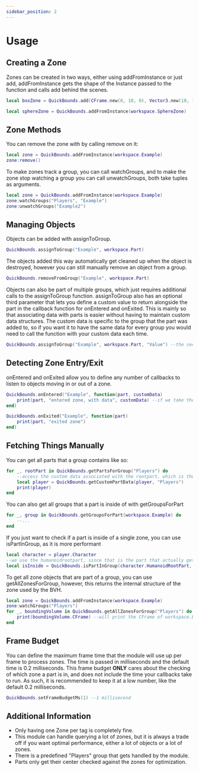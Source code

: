 ```yaml
---
sidebar_position: 2
---
```


# Usage

## Creating a Zone
Zones can be created in two ways, either using addFromInstance or just add, addFromInstance gets the shape of the Instance passed to the function and calls add behind the scenes.

```lua
local boxZone = QuickBounds.add(CFrame.new(0, 10, 0), Vector3.new(10, 10, 10), "Box")

local sphereZone = QuickBounds.addFromInstance(workspace.SphereZone)
```

## Zone Methods
You can remove the zone with by calling remove on it:
```lua
local zone = QuickBounds.addFromInstance(workspace.Example)
zone:remove()
```

To make zones track a group, you can call watchGroups, and to make the zone stop watching a group you can call unwatchGroups, both take tuples as arguments.
```lua
local zone = QuickBounds.addFromInstance(workspace.Example)
zone:watchGroups("Players", "Example")
zone:unwatchGroups("Example2")
```

## Managing Objects
Objects can be added with assignToGroup.

```lua
QuickBounds.assignToGroup("Example", workspace.Part)
```

The objects added this way automatically get cleaned up when the object is destroyed, however you can still manually remove an object from a group.

```lua
QuickBounds.removeFromGroup("Example", workspace.Part)
```

Objects can also be part of multiple groups, which just requires additional calls to the assignToGroup function. assignToGroup also has an optional third parameter that lets you define a custom value to return alongside the part in the callback function for onEntered and onExited. This is mainly so that associating data with parts is easier without having to maintain custom data structures. The custom data is specific to the group that the part was added to, so if you want it to have the same data for every group you would need to call the function with your custom data each time.

```lua
QuickBounds.assignToGroup("Example", workspace.Part, "Value") --the second parameter in the callback function will now be "Value" for this part
```

## Detecting Zone Entry/Exit
onEntered and onExited allow you to define any number of callbacks to listen to objects moving in or out of a zone.

```lua
QuickBounds.onEntered("Example", function(part, customData)
    print(part, "entered zone, with data", customData) --if we take the object defined above, this will print "Part entered zone, with data Value"
end)

QuickBounds.onExited("Example", function(part)
    print(part, "exited zone")
end)
```

## Fetching Things Manually
You can get all parts that a group contains like so:

```lua
for _, rootPart in QuickBounds.getPartsForGroup("Players") do
    --access the custom data associated with the rootpart, which is the Player object
    local player = QuickBounds.getCustomPartData(player, "Players")
    print(player)
end
```

You can also get all groups that a part is inside of with getGroupsForPart

```lua
for _, group in QuickBounds.getGroupsForPart(workspace.Example) do
    --...
end
```

If you just want to check if a part is inside of a single zone, you can use isPartInGroup, as it is more performant
```lua
local character = player.Character
--we use the humanoidrootpart, since that is the part that actually gets associated with the Players group
local isInside = QuickBounds.isPartInGroup(character.HumanoidRootPart, "Players")
```

To get all zone objects that are part of a group, you can use getAllZonesForGroup, however, this returns the internal structure of the zone used by the BVH.
```lua
local zone = QuickBounds.addFromInstance(workspace.Example)
zone:watchGroups("Players") 
for _, boundingVolume in QuickBounds.getAllZonesForGroup("Players") do
    print(boundingVolume.CFrame) --will print the CFrame of workspace.Example, check the BoundingVolume type in the API reference for more info on what zoneData holds
end
```

## Frame Budget
You can define the maximum frame time that the module will use up per frame to process zones. The time is passed in milliseconds and the default time is 0.2 milliseconds. This frame budget **ONLY** cares about the checking of which zone a part is in, and does not include the time your callbacks take to run. As such, it is recommended to keep it at a low number, like the default 0.2 milliseconds.

```lua
QuickBounds.setFrameBudgetMs(1) --1 millisecond
```

## Additional Information
- Only having one Zone per tag is completely fine.
- This module can handle querying a lot of zones, but it is always a trade off if you want optimal performance, either a lot of objects or a lot of zones.
- There is a predefined "Players" group that gets handled by the module.
- Parts only get their center checked against the zones for optimization.